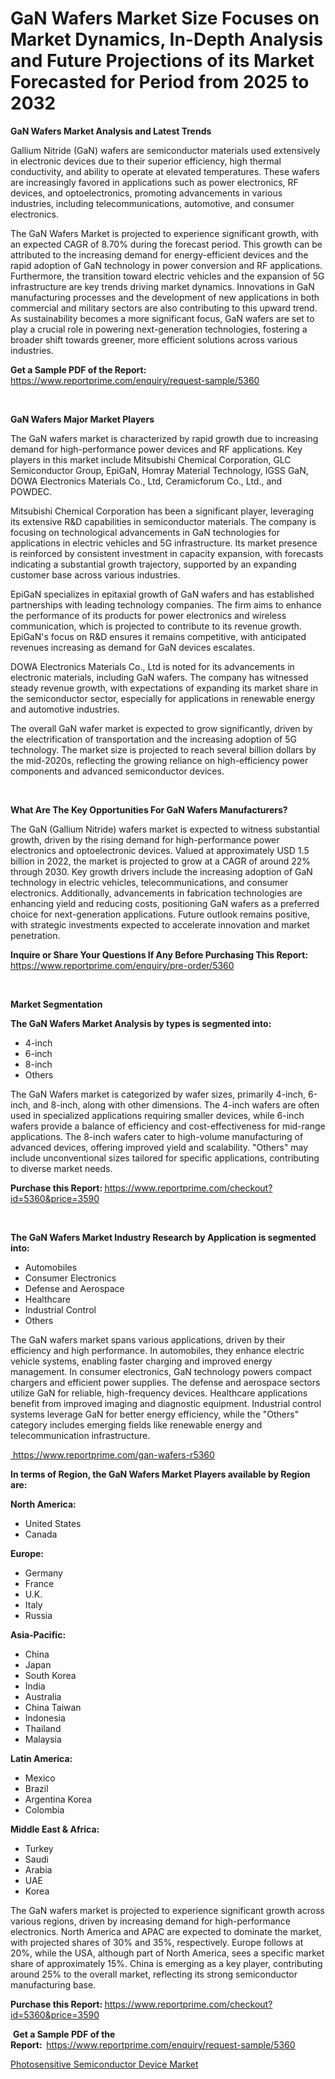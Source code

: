 <p><h1>GaN Wafers Market Size Focuses on Market Dynamics, In-Depth Analysis and Future Projections of its Market Forecasted for Period from 2025 to 2032</h1></p><p><strong>GaN Wafers Market Analysis and Latest Trends</strong></p>
<p><p>Gallium Nitride (GaN) wafers are semiconductor materials used extensively in electronic devices due to their superior efficiency, high thermal conductivity, and ability to operate at elevated temperatures. These wafers are increasingly favored in applications such as power electronics, RF devices, and optoelectronics, promoting advancements in various industries, including telecommunications, automotive, and consumer electronics.</p><p>The GaN Wafers Market is projected to experience significant growth, with an expected CAGR of 8.70% during the forecast period. This growth can be attributed to the increasing demand for energy-efficient devices and the rapid adoption of GaN technology in power conversion and RF applications. Furthermore, the transition toward electric vehicles and the expansion of 5G infrastructure are key trends driving market dynamics. Innovations in GaN manufacturing processes and the development of new applications in both commercial and military sectors are also contributing to this upward trend. As sustainability becomes a more significant focus, GaN wafers are set to play a crucial role in powering next-generation technologies, fostering a broader shift towards greener, more efficient solutions across various industries.</p></p>
<p><strong>Get a Sample PDF of the Report:&nbsp;</strong> <a href="https://www.reportprime.com/enquiry/request-sample/5360?utm_campaign=3201&utm_medium=2&utm_source=Github&utm_content=ia&utm_term=19032025&utm_id=gan-wafers">https://www.reportprime.com/enquiry/request-sample/5360</a></p>
<p>&nbsp;</p>
<p><strong>GaN Wafers Major Market Players</strong></p>
<p><p>The GaN wafers market is characterized by rapid growth due to increasing demand for high-performance power devices and RF applications. Key players in this market include Mitsubishi Chemical Corporation, GLC Semiconductor Group, EpiGaN, Homray Material Technology, IGSS GaN, DOWA Electronics Materials Co., Ltd, Ceramicforum Co., Ltd., and POWDEC.</p><p>Mitsubishi Chemical Corporation has been a significant player, leveraging its extensive R&D capabilities in semiconductor materials. The company is focusing on technological advancements in GaN technologies for applications in electric vehicles and 5G infrastructure. Its market presence is reinforced by consistent investment in capacity expansion, with forecasts indicating a substantial growth trajectory, supported by an expanding customer base across various industries.</p><p>EpiGaN specializes in epitaxial growth of GaN wafers and has established partnerships with leading technology companies. The firm aims to enhance the performance of its products for power electronics and wireless communication, which is projected to contribute to its revenue growth. EpiGaN's focus on R&D ensures it remains competitive, with anticipated revenues increasing as demand for GaN devices escalates.</p><p>DOWA Electronics Materials Co., Ltd is noted for its advancements in electronic materials, including GaN wafers. The company has witnessed steady revenue growth, with expectations of expanding its market share in the semiconductor sector, especially for applications in renewable energy and automotive industries.</p><p>The overall GaN wafer market is expected to grow significantly, driven by the electrification of transportation and the increasing adoption of 5G technology. The market size is projected to reach several billion dollars by the mid-2020s, reflecting the growing reliance on high-efficiency power components and advanced semiconductor devices.</p></p>
<p>&nbsp;</p>
<p><strong>What Are The Key Opportunities For GaN Wafers Manufacturers?</strong></p>
<p><p>The GaN (Gallium Nitride) wafers market is expected to witness substantial growth, driven by the rising demand for high-performance power electronics and optoelectronic devices. Valued at approximately USD 1.5 billion in 2022, the market is projected to grow at a CAGR of around 22% through 2030. Key growth drivers include the increasing adoption of GaN technology in electric vehicles, telecommunications, and consumer electronics. Additionally, advancements in fabrication technologies are enhancing yield and reducing costs, positioning GaN wafers as a preferred choice for next-generation applications. Future outlook remains positive, with strategic investments expected to accelerate innovation and market penetration.</p></p>
<p><strong>Inquire or Share Your Questions If Any Before Purchasing This Report:</strong> <a href="https://www.reportprime.com/enquiry/pre-order/5360?utm_campaign=3201&utm_medium=2&utm_source=Github&utm_content=ia&utm_term=19032025&utm_id=gan-wafers">https://www.reportprime.com/enquiry/pre-order/5360</a></p>
<p>&nbsp;</p>
<p><strong>Market Segmentation</strong></p>
<p><strong>The GaN Wafers Market Analysis by types is segmented into:</strong></p>
<p><ul><li>4-inch</li><li>6-inch</li><li>8-inch</li><li>Others</li></ul></p>
<p><p>The GaN Wafers market is categorized by wafer sizes, primarily 4-inch, 6-inch, and 8-inch, along with other dimensions. The 4-inch wafers are often used in specialized applications requiring smaller devices, while 6-inch wafers provide a balance of efficiency and cost-effectiveness for mid-range applications. The 8-inch wafers cater to high-volume manufacturing of advanced devices, offering improved yield and scalability. "Others" may include unconventional sizes tailored for specific applications, contributing to diverse market needs.</p></p>
<p><strong>Purchase this Report:&nbsp;</strong><a href="https://www.reportprime.com/checkout?id=5360&price=3590&utm_campaign=3201&utm_medium=2&utm_source=Github&utm_content=ia&utm_term=19032025&utm_id=gan-wafers">https://www.reportprime.com/checkout?id=5360&price=3590</a></p>
<p>&nbsp;</p>
<p><strong>The GaN Wafers Market Industry Research by Application is segmented into:</strong></p>
<p><ul><li>Automobiles</li><li>Consumer Electronics</li><li>Defense and Aerospace</li><li>Healthcare</li><li>Industrial Control</li><li>Others</li></ul></p>
<p><p>The GaN wafers market spans various applications, driven by their efficiency and high performance. In automobiles, they enhance electric vehicle systems, enabling faster charging and improved energy management. In consumer electronics, GaN technology powers compact chargers and efficient power supplies. The defense and aerospace sectors utilize GaN for reliable, high-frequency devices. Healthcare applications benefit from improved imaging and diagnostic equipment. Industrial control systems leverage GaN for better energy efficiency, while the "Others" category includes emerging fields like renewable energy and telecommunication infrastructure.</p></p>
<p><a href="https://www.reportprime.com/gan-wafers-r5360?utm_campaign=3201&utm_medium=2&utm_source=Github&utm_content=ia&utm_term=19032025&utm_id=gan-wafers">&nbsp;https://www.reportprime.com/gan-wafers-r5360</a></p>
<p><strong>In terms of Region, the GaN Wafers Market Players available by Region are:</strong></p>
<p>
    <p> <strong> North America: </strong>
        <ul>
            <li>United States</li>
            <li>Canada</li>
        </ul>
        </p> 
    <p> <strong> Europe: </strong>
        <ul>
            <li>Germany</li>
            <li>France</li>
            <li>U.K.</li>
            <li>Italy</li>
            <li>Russia</li>
        </ul>
        </p> 
    <p> <strong> Asia-Pacific: </strong>
        <ul>
            <li>China</li>
            <li>Japan</li>
            <li>South Korea</li>
            <li>India</li>
            <li>Australia</li>
            <li>China Taiwan</li>
            <li>Indonesia</li>
            <li>Thailand</li>
            <li>Malaysia</li>
        </ul>
        </p> 
    <p> <strong> Latin America: </strong>
        <ul>
            <li>Mexico</li>
            <li>Brazil</li>
            <li>Argentina Korea</li>
            <li>Colombia</li>
        </ul>
        </p> 
    <p> <strong> Middle East & Africa: </strong>
        <ul>
            <li>Turkey</li>
            <li>Saudi</li>
            <li>Arabia</li>
            <li>UAE</li>
            <li>Korea</li>
        </ul>
    </p>
    </p>
<p><p>The GaN wafers market is projected to experience significant growth across various regions, driven by increasing demand for high-performance electronics. North America and APAC are expected to dominate the market, with projected shares of 30% and 35%, respectively. Europe follows at 20%, while the USA, although part of North America, sees a specific market share of approximately 15%. China is emerging as a key player, contributing around 25% to the overall market, reflecting its strong semiconductor manufacturing base.</p></p>
<p><strong>Purchase this Report: </strong><a href="https://www.reportprime.com/checkout?id=5360&price=3590&utm_campaign=3201&utm_medium=2&utm_source=Github&utm_content=ia&utm_term=19032025&utm_id=gan-wafers">https://www.reportprime.com/checkout?id=5360&price=3590</a></p>
<p>&nbsp;<strong>Get a Sample PDF of the Report:&nbsp;&nbsp;</strong><a href="https://www.reportprime.com/enquiry/request-sample/5360?utm_campaign=3201&utm_medium=2&utm_source=Github&utm_content=ia&utm_term=19032025&utm_id=gan-wafers">https://www.reportprime.com/enquiry/request-sample/5360</a></p>
<p><strong></strong></p>
<p><p><a href="https://github.com/vigoseiler/Market-Research-Report-List-1/blob/main/photosensitive-semiconductor-device-market.md?utm_campaign=3201&utm_medium=2&utm_source=Github&utm_content=ia&utm_term=19032025&utm_id=gan-wafers">Photosensitive Semiconductor Device Market</a></p></p>